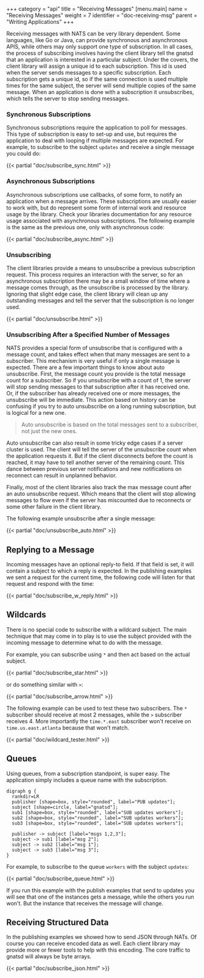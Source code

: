 +++
category = "api"
title = "Receiving Messages"
[menu.main]
    name = "Receiving Messages"
    weight = 7
    identifier = "doc-receiving-msg"
    parent = "Writing Applications"
+++

Receiving messages with NATS can be very library dependent. Some languages, like Go or Java, can provide synchronous and asynchronous APIS, while others may only support one type of subscription. In all cases, the process of subscribing involves having the client library tell the gnatsd that an application is interested in a particular subject. Under the covers, the client library will assign a unique id to each subscription. This id is used when the server sends messages to a specific subscription. Each subscription gets a unique id, so if the same connection is used multiple times for the same subject, the server will send multiple copies of the same message. When an application is done with a subscription it unsubscribes, which tells the server to stop sending messages.

### Synchronous Subscriptions

Synchronous subscriptions require the application to poll for messages. This type of subscription is easy to set-up and use, but requires the application to deal with looping if multiple messages are expected. For example, to subscribe to the subject `updates` and receive a single message you could do:

{{< partial "doc/subscribe_sync.html" >}}

### Asynchronous Subscriptions

Asynchronous subscriptions use callbacks, of some form, to notify an application when a message arrives. These subscriptions are usually easier to work with, but do represent some form of internal work and resource usage by the library. Check your libraries documentation for any resource usage associated with asynchronous subscriptions. The following example is the same as the previous one, only with asynchronous code:

{{< partial "doc/subscribe_async.html" >}}

### Unsubscribing

The client libraries provide a means to unsubscribe a previous subscription request. This process requires an interaction with the server, so for an asynchronous subscription there may be a small window of time where a message comes through, as the unsubscribe is processed by the library. Ignoring that slight edge case, the client library will clean up any outstanding messages and tell the server that the subscription is no longer used.

{{< partial "doc/unsubscribe.html" >}}

### Unsubscribing After a Specified Number of Messages

NATS provides a special form of unsubscribe that is configured with a message count, and takes effect when that many messages are sent to a subscriber. This mechanism is very useful if only a single message is expected. There are a few important things to know about auto unsubscribe. First, the message count you provide is the total message count for a subscriber. So if you unsubscribe with a count of 1, the server will stop sending messages to that subscription after it has received one. Or, if the subscriber has already received one or more messages, the unsubscribe will be immediate. This action based on history can be confusing if you try to auto unsubscribe on a long running subscription, but is logical for a new one.

> Auto unsubscribe is based on the total messages sent to a subscriber, not just the new ones.

Auto unsubscribe can also result in some tricky edge cases if a server cluster is used. The client will tell the server of the unsubscribe count when the application requests it. But if the client disconnects before the count is reached, it may have to tell another server of the remaining count. This dance between previous server notifications and new notifications on reconnect can result in unplanned behavior.

Finally, most of the client libraries also track the max message count after an auto unsubscribe request. Which means that the client will stop allowing messages to flow even if the server has miscounted due to reconnects or some other failure in the client library.

The following example unsubscribe after a single message:

{{< partial "doc/unsubscribe_auto.html" >}}

## Replying to a Message

Incoming messages have an optional reply-to field. If that field is set, it will contain a subject to which a reply is expected. In the publishing examples we sent a request for the current time, the following code will listen for that request and respond with the time:

{{< partial "doc/subscribe_w_reply.html" >}}

## Wildcards

There is no special code to subscribe with a wildcard subject. The main technique that may come in to play is to use the subject provided with the incoming message to determine what to do with the message.

For example, you can subscribe using `*` and then act based on the actual subject.

{{< partial "doc/subscribe_star.html" >}}

or do something similar with `>`:

{{< partial "doc/subscribe_arrow.html" >}}

The following example can be used to test these two subscribers. The `*` subscriber should receive at most 2 messages, while the `>` subscriber receives 4. More importantly the `time.*.east` subscriber won't receive on `time.us.east.atlanta` because that won't match.

{{< partial "doc/wildcard_tester.html" >}}

## Queues

Using queues, from a subscription standpoint, is super easy. The application simply includes a queue name with the subscription.

```viz-dot
digraph g {
  rankdir=LR
  publisher [shape=box, style="rounded", label="PUB updates"];
  subject [shape=circle, label="gnatsd"];
  sub1 [shape=box, style="rounded", label="SUB updates workers"];
  sub2 [shape=box, style="rounded", label="SUB updates workers"];
  sub3 [shape=box, style="rounded", label="SUB updates workers"];

  publisher -> subject [label="msgs 1,2,3"];
  subject -> sub1 [label="msg 2"];
  subject -> sub2 [label="msg 1"];
  subject -> sub3 [label="msg 3"];
}
```

For example, to subscribe to the queue `workers` with the subject `updates`:

{{< partial "doc/subscribe_queue.html" >}}

If you run this example with the publish examples that send to updates you will see that one of the instances gets a message, while the others you run won't. But the instance that receives the message will change.

## Receiving Structured Data

In the publishing examples we showed how to send JSON through NATs. Of course you can receive encoded data as well. Each client library may provide more or fewer tools to help with this encoding. The core traffic to gnatsd will always be byte arrays.

{{< partial "doc/subscribe_json.html" >}}